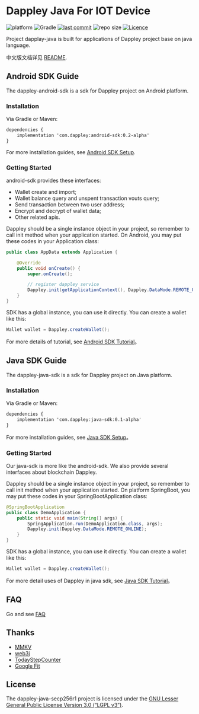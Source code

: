 # Dappley Java For IOT Device

![platform](https://img.shields.io/badge/platform-Android%20%7C%20Java-lightgrey.svg)
![Gradle](https://img.shields.io/badge/Gradle-4.6-brightgreen.svg)
[![last commit](https://img.shields.io/github/last-commit/dappley/dappley-java.svg)](https://github.com/dappley/dappley-java/commits/master)
![repo size](https://img.shields.io/github/repo-size/dappley/dappley-java.svg)
[![Licence](https://img.shields.io/github/license/dappley/dappley-java.svg)](https://github.com/dappley/dappley-java/blob/master/LICENSE)

Project dapplay-java is built for applications of Dappley project base on java language.

中文版文档详见 [README](README_cn.md).

## Android SDK Guide
The dappley-android-sdk is a sdk for Dappley project on Android platform.

### Installation
Via Gradle or Maven:
```xml
dependencies {
    implementation 'com.dappley:android-sdk:0.2-alpha'
}
```
For more installation guides, see [Android SDK Setup](https://github.com/dappley/dappley-java/wiki/android_setup).

### Getting Started

android-sdk provides these interfaces:

- Wallet create and import;
- Wallet balance query and unspent transaction vouts query;
- Send transaction between two user address;
- Encrypt and decrypt of wallet data;
- Other related apis.

Dappley should be a single instance object in your project, so remember to call init method when your application started. On Android, you may put these codes in your Application class:

```java
public class AppData extends Application {

    @Override
    public void onCreate() {
        super.onCreate();

        // register dappley service
        Dappley.init(getApplicationContext(), Dappley.DataMode.REMOTE_ONLINE);
    }
}
```
SDK has a global instance, you can use it directly. You can create a wallet like this:

```java
Wallet wallet = Dappley.createWallet();
```
For more details of tutorial, see [Android SDK Tutorial](https://github.com/dappley/dappley-java/wiki/android_tutorial)。

## Java SDK Guide
The dappley-java-sdk is a sdk for Dappley project on Java platform.

### Installation

Via Gradle or Maven:

```xml
dependencies {
    implementation 'com.dappley:java-sdk:0.1-alpha'
}
```
For more installation guides, see [Java SDK Setup](https://github.com/dappley/dappley-java/wiki/java_setup)。

### Getting Started
Our java-sdk is more like the android-sdk. We also provide several interfaces about blockchain Dappley.

Dappley should be a single instance object in your project, so remember to call init method when your application started. On platform SpringBoot, you may put these codes in your SpringBootApplication class:

```java
@SpringBootApplication
public class DemoApplication {
    public static void main(String[] args) {
        SpringApplication.run(DemoApplication.class, args);
        Dappley.init(Dappley.DataMode.REMOTE_ONLINE);
    }
}
```

SDK has a global instance, you can use it directly. You can create a wallet like this:

```java
Wallet wallet = Dappley.createWallet();
```
For more detail uses of Dappley in java sdk, see [Java SDK Tutorial](https://github.com/dappley/dappley-java/wiki/java_tutorial)。

## FAQ
Go and see [FAQ](https://github.com/dappley/dappley-java/wiki/FAQ)

## Thanks
* [MMKV](https://github.com/Tencent/MMKV)
* [web3j](https://github.com/web3j/web3j)
* [TodayStepCounter](https://github.com/jiahongfei/TodayStepCounter)
* [Google Fit](https://www.google.com/fit)

## License
The dappley-java-secp256r1 project is licensed under the [GNU Lesser General Public License Version 3.0 (“LGPL v3”)](https://www.gnu.org/licenses/lgpl-3.0.en.html).